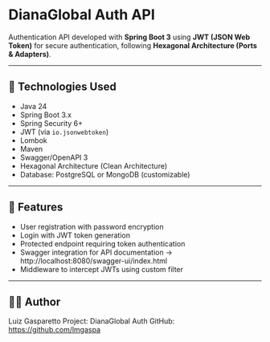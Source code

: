 # DianaGlobal Auth API

Authentication API developed with **Spring Boot 3** using **JWT (JSON Web Token)** for secure authentication, following **Hexagonal Architecture (Ports & Adapters)**.

---

## 🧱 Technologies Used

- Java 24
- Spring Boot 3.x
- Spring Security 6+
- JWT (via `io.jsonwebtoken`)
- Lombok
- Maven
- Swagger/OpenAPI 3
- Hexagonal Architecture (Clean Architecture)
- Database: PostgreSQL or MongoDB (customizable)

---

## 🚀 Features

- User registration with password encryption
- Login with JWT token generation
- Protected endpoint requiring token authentication
- Swagger integration for API documentation -> http://localhost:8080/swagger-ui/index.html
- Middleware to intercept JWTs using custom filter

---

## 👨‍💼 Author

Luiz Gasparetto
Project: DianaGlobal Auth
GitHub: https://github.com/lmgaspa